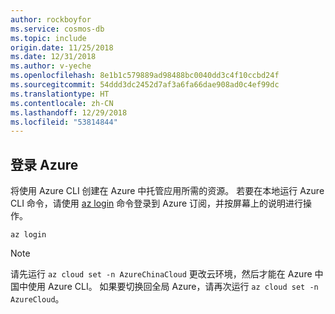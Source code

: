 ```yaml
---
author: rockboyfor
ms.service: cosmos-db
ms.topic: include
origin.date: 11/25/2018
ms.date: 12/31/2018
ms.author: v-yeche
ms.openlocfilehash: 8e1b1c579889ad98488bc0040dd3c4f10ccbd24f
ms.sourcegitcommit: 54ddd3dc2452d7af3a6fa66dae908ad0c4ef99dc
ms.translationtype: HT
ms.contentlocale: zh-CN
ms.lasthandoff: 12/29/2018
ms.locfileid: "53814844"
---
```

## <a name="sign-in-to-azure"></a>登录 Azure

将使用 Azure CLI 创建在 Azure 中托管应用所需的资源。 若要在本地运行 Azure CLI 命令，请使用 [az login](https://docs.azure.cn/zh-cn/cli/?view=azure-cli-latest#login) 命令登录到 Azure 订阅，并按屏幕上的说明进行操作。

<!--Not Available on If you run Azure CLI commands in the Cloud Shell, you're already signed in.-->
```azurecli
az login
```

> [!NOTE]
> 请先运行 `az cloud set -n AzureChinaCloud` 更改云环境，然后才能在 Azure 中国中使用 Azure CLI。 如果要切换回全局 Azure，请再次运行 `az cloud set -n AzureCloud`。

<!--Update_Description: wording update-->
